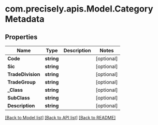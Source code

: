 # com.precisely.apis.Model.CategoryMetadata
## Properties

Name | Type | Description | Notes
------------ | ------------- | ------------- | -------------
**Code** | **string** |  | [optional] 
**Sic** | **string** |  | [optional] 
**TradeDivision** | **string** |  | [optional] 
**TradeGroup** | **string** |  | [optional] 
**_Class** | **string** |  | [optional] 
**SubClass** | **string** |  | [optional] 
**Description** | **string** |  | [optional] 

[[Back to Model list]](../README.md#documentation-for-models) [[Back to API list]](../README.md#documentation-for-api-endpoints) [[Back to README]](../README.md)

